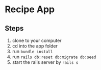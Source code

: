 # Recipe App

## Steps 
1. clone to your computer
1. cd into the app folder
1. run `bundle install`
1. run `rails db:reset db:migrate db:seed`
1. start the rails server by `rails s`
